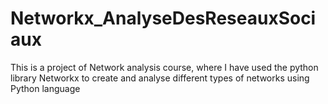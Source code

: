 # Networkx_AnalyseDesReseauxSociaux

This is a project of Network analysis course,   where I have used the python library Networkx to create and analyse different types of networks  using Python language 